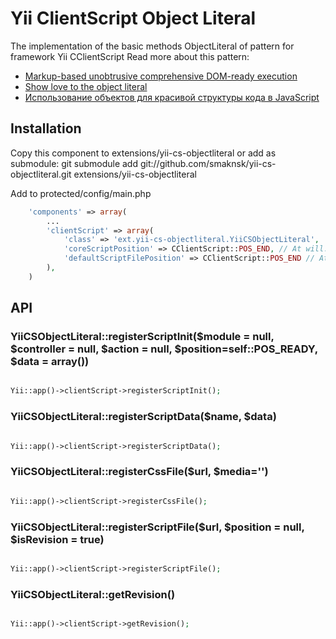 Yii ClientScript Object Literal
================

The implementation of the basic methods ObjectLiteral of pattern for framework Yii CClientScript
Read more about this pattern: 
* [Markup-based unobtrusive comprehensive DOM-ready execution](http://paulirish.com/2009/markup-based-unobtrusive-comprehensive-dom-ready-execution/)
* [Show love to the object literal](http://christianheilmann.com/2006/02/16/show-love-to-the-object-literal/)
* [Использование объектов для красивой структуры кода в JavaScript](http://habrahabr.ru/post/111290/)

Installation
----------------
Copy this component to extensions/yii-cs-objectliteral or add as submodule:
git submodule add git://github.com/smaknsk/yii-cs-objectliteral.git extensions/yii-cs-objectliteral

Add to protected/config/main.php
~~~php
	'components' => array(
		...
		'clientScript' => array(
			'class' => 'ext.yii-cs-objectliteral.YiiCSObjectLiteral',
			'coreScriptPosition' => CClientScript::POS_END, // At will. Required Yii >= 1.1.11
			'defaultScriptFilePosition' => CClientScript::POS_END // At will. Required Yii >= 1.1.11
		),
	)
~~~

API
----------------
### YiiCSObjectLiteral::registerScriptInit($module = null, $controller = null, $action = null, $position=self::POS_READY, $data = array())


~~~php

Yii::app()->clientScript->registerScriptInit();
~~~

### YiiCSObjectLiteral::registerScriptData($name, $data)


~~~php

Yii::app()->clientScript->registerScriptData();
~~~

### YiiCSObjectLiteral::registerCssFile($url, $media='')


~~~php

Yii::app()->clientScript->registerCssFile();
~~~

### YiiCSObjectLiteral::registerScriptFile($url, $position = null, $isRevision = true)


~~~php

Yii::app()->clientScript->registerScriptFile();
~~~

### YiiCSObjectLiteral::getRevision()


~~~php

Yii::app()->clientScript->getRevision();
~~~
